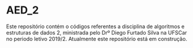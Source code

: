 # AED_2

Este repositório contém o códigos referentes a disciplina de algoritmos e estruturas de dados 2, ministrada pelo Drº Diego Furtado Silva na UFSCar no periodo letivo 2019/2.
Atualmente este repositório está em construção.

